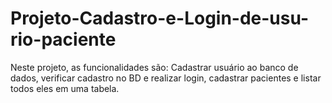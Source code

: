 # Projeto-Cadastro-e-Login-de-usu-rio-paciente
Neste projeto, as funcionalidades são: Cadastrar usuário ao banco de dados, verificar cadastro no BD e realizar login, cadastrar pacientes e listar todos eles em uma tabela.
